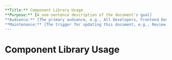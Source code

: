 ```yaml
---
**Title:** Component Library Usage
**Purpose:** [A one-sentence description of the document's goal]
**Audience:** [The primary audience, e.g., All Developers, Frontend Developers]
**Maintenance:** [The trigger for updating this document, e.g., Review quarterly, Update on API change]
---
```


# Component Library Usage
